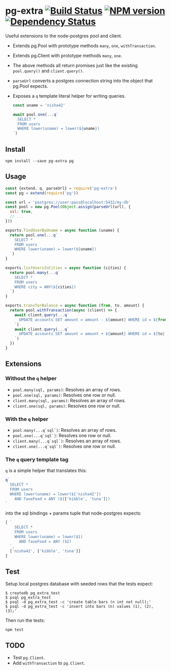 
# pg-extra [![Build Status](https://travis-ci.org/danneu/pg-extra.svg?branch=master)](https://travis-ci.org/danneu/pg-extra) [![NPM version](https://badge.fury.io/js/pg-extra.svg)](http://badge.fury.io/js/pg-extra) [![Dependency Status](https://david-dm.org/danneu/pg-extra.svg)](https://david-dm.org/danneu/pg-extra)


Useful extensions to the node-postgres pool and client.

- Extends pg.Pool with prototype methods `many`, `one`, `withTransaction`.
- Extends pg.Client with prototype methods `many`, `one`.
- The above methods all return promises just like
  the existing `pool.query()` and `client.query()`.
- `parseUrl` converts a postgres connection string into the object
  that pg.Pool expects.
- Exposes a `q` template literal helper for writing queries.

    ``` javascript
    const uname = 'nisha42'

    await pool.one(...q`
      SELECT *
      FROM users
      WHERE lower(uname) = lower(${uname})
    `)
    ```

## Install

    npm install --save pg-extra pg

## Usage

``` javascript
const {extend, q, parseUrl} = require('pg-extra')
const pg = extend(require('pg'))

const url = 'postgres://user:pass@localhost:5432/my-db'
const pool = new pg.Pool(Object.assign(parseUrl(url), {
  ssl: true,
  // ...
}))

exports.findUserByUname = async function (uname) {
  return pool.one(...q`
    SELECT *
    FROM users
    WHERE lower(uname) = lower(${uname})
  `)
}

exports.listUsersInCities = async function (cities) {
  return pool.many(...q`
    SELECT *
    FROM users
    WHERE city = ANY(${cities})
  `)
}

exports.transferBalance = async function (from, to, amount) {
  return pool.withTransaction(async (client) => {
    await client.query(...q`
      UPDATE accounts SET amount = amount - ${amount} WHERE id = ${from}
    `)
    await client.query(...q`
      UPDATE accounts SET amount = amount + ${amount} WHERE id = ${to}
    `)
  })
}
```

## Extensions

### Without the `q` helper

- `pool.many(sql, params)`: Resolves an array of rows.
- `pool.one(sql, params)`: Resolves one row or null.
- `client.many(sql, params)`: Resolves an array of rows.
- `client.one(sql, params)`: Resolves one row or null.

### With the `q` helper

- ``pool.many(...q`sql`)``: Resolves an array of rows.
- ``pool.one(...q`sql`)``: Resolves one row or null.
- ``client.many(...q`sql`)``: Resolves an array of rows.
- ``client.one(...q`sql`)``: Resolves one row or null.

### The `q` query template tag

`q` is a simple helper that translates this:

``` javascript
q`
  SELECT *
  FROM users
  WHERE lower(uname) = lower(${'nisha42'})
    AND faveFood = ANY (${['kibble', 'tuna']})
`
```

into the sql bindings + params tuple that node-postgres expects:

``` javascript
[ `
    SELECT *
    FROM users
    WHERE lower(uname) = lower($1)
      AND faveFood = ANY ($2)
  `,
  ['nisha42', ['kibble', 'tuna']]
]
```

## Test

Setup local postgres database with seeded rows that the tests expect:

    $ createdb pg_extra_test
    $ psql pg_extra_test
    $ psql -d pg_extra_test -c 'create table bars (n int not null);'
    $ psql -d pg_extra_test -c 'insert into bars (n) values (1), (2), (3);'

Then run the tests:

    npm test

## TODO

- Test `pg.Client`.
- Add `withTransaction` to `pg.Client`.
